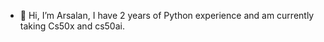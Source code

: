 - 👋 Hi, I’m Arsalan, I have 2 years of Python experience and am currently taking Cs50x and cs50ai.



<!---
Arsalan565/Arsalan565 is a ✨ special ✨ repository because its `README.md` (this file) appears on your GitHub profile.
You can click the Preview link to take a look at your changes.
--->
